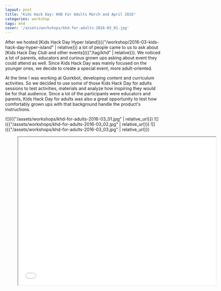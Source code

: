 ```yaml
---
layout: post
title: "Kids Hack Day: KHD For Adults March and April 2016"
categories: workshop
tags: khd
cover: '/assets/workshops/khd-for-adults-2016-03_01.jpg'
---
```


After we hosted [Kids Hack Day Hyper Island]({{"/workshop/2016-03-kids-hack-day-hyper-island" | relative}}) a lot of people came to us to ask about [Kids Hack Day Club and other events]({{"/tag/khd" | relative}}). We noticed a lot of parents, educators and curious grown ups asking about event they could attend as well. Since Kids Hack Day was mainly focused on the younger ones, we decide to create a special event, more adult-oriented.

At the time I was working at Quirkbot, developing content and curriculum activities. So we decided to use some of those Kids Hack Day for adults sessions to test activities, materials and analyze how inspiring they would be for that audience. Since a lot of the participants were educators and parents, Kids Hack Day for adults was also a great opportunity to test how comfortably grown ups with that background handle the product's instructions.

![]({{"/assets/workshops/khd-for-adults-2016-03_01.jpg" | relative_url}})
![]({{"/assets/workshops/khd-for-adults-2016-03_02.jpg" | relative_url}})
![]({{"/assets/workshops/khd-for-adults-2016-03_03.jpg" | relative_url}})

<div class="video">
    <figure>
        <iframe width="640" height="480" src="//www.youtube.com/embed/IbrmV32dptE" allowfullscreen></iframe>
    </figure>
</div>

